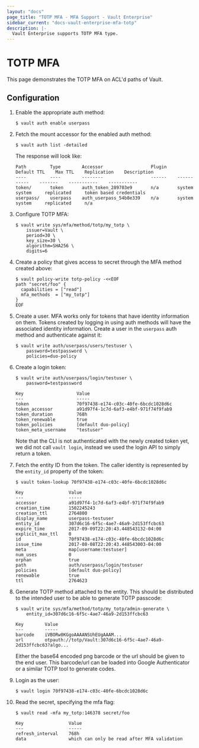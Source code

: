 ```yaml
---
layout: "docs"
page_title: "TOTP MFA - MFA Support - Vault Enterprise"
sidebar_current: "docs-vault-enterprise-mfa-totp"
description: |-
  Vault Enterprise supports TOTP MFA type.
---
```


# TOTP MFA

This page demonstrates the TOTP MFA on ACL'd paths of Vault.

## Configuration

1. Enable the appropriate auth method:

    ```text
    $ vault auth enable userpass
    ```

1. Fetch the mount accessor for the enabled auth method:

    ```text
    $ vault auth list -detailed
    ```

    The response will look like:

    ```text
    Path         Type        Accessor                  Plugin    Default TTL    Max TTL    Replication    Description
    ----         ----        --------                  ------    -----------    -------    -----------    -----------
    token/       token       auth_token_289703e9       n/a       system         system     replicated     token based credentials
    userpass/    userpass    auth_userpass_54b8e339    n/a       system         system     replicated     n/a
    ```

1. Configure TOTP MFA:

    ```text
    $ vault write sys/mfa/method/totp/my_totp \
        issuer=Vault \
        period=30 \
        key_size=30 \
        algorithm=SHA256 \
        digits=6
    ```

1. Create a policy that gives access to secret through the MFA method created
   above:

    ```text
    $ vault policy-write totp-policy -<<EOF
    path "secret/foo" {
      capabilities = ["read"]
      mfa_methods  = ["my_totp"]
    }
    EOF
    ```

1. Create a user. MFA works only for tokens that have identity information on
them. Tokens created by logging in using auth methods will have the associated
identity information. Create a user in the `userpass` auth method and
authenticate against it:


    ```text
    $ vault write auth/userpass/users/testuser \
        password=testpassword \
        policies=duo-policy
    ```

1. Create a login token:

    ```text
    $ vault write auth/userpass/login/testuser \
        password=testpassword

    Key                    Value
    ---                    -----
    token                  70f97438-e174-c03c-40fe-6bcdc1028d6c
    token_accessor         a91d97f4-1c7d-6af3-e4bf-971f74f9fab9
    token_duration         768h
    token_renewable        true
    token_policies         [default duo-policy]
    token_meta_username    "testuser"
    ```

    Note that the CLI is not authenticated with the newly created token yet, we
    did not call `vault login`, instead we used the login API to simply return a
    token.

1. Fetch the entity ID from the token. The caller identity is represented by the
`entity_id` property of the token:

    ```text
    $ vault token-lookup 70f97438-e174-c03c-40fe-6bcdc1028d6c

    Key                 Value
    ---                 -----
    accessor            a91d97f4-1c7d-6af3-e4bf-971f74f9fab9
    creation_time       1502245243
    creation_ttl        2764800
    display_name        userpass-testuser
    entity_id           307d6c16-6f5c-4ae7-46a9-2d153ffcbc63
    expire_time         2017-09-09T22:20:43.448543132-04:00
    explicit_max_ttl    0
    id                  70f97438-e174-c03c-40fe-6bcdc1028d6c
    issue_time          2017-08-08T22:20:43.448543003-04:00
    meta                map[username:testuser]
    num_uses            0
    orphan              true
    path                auth/userpass/login/testuser
    policies            [default duo-policy]
    renewable           true
    ttl                 2764623
    ```

1. Generate TOTP method attached to the entity. This should be distributed to
the intended user to be able to generate TOTP passcode:

    ```text
    $ vault write sys/mfa/method/totp/my_totp/admin-generate \
        entity_id=307d6c16-6f5c-4ae7-46a9-2d153ffcbc63

    Key        Value
    ---        -----
    barcode    iVBORw0KGgoAAAANSUhEUgAAAM...
    url        otpauth://totp/Vault:307d6c16-6f5c-4ae7-46a9-2d153ffcbc63?algo...
    ```

    Either the base64 encoded png barcode or the url should be given to the end
    user. This barcode/url can be loaded into Google Authenticator or a similar
    TOTP tool to generate codes.

1. Login as the user:

    ```text
    $ vault login 70f97438-e174-c03c-40fe-6bcdc1028d6c
    ```

1. Read the secret, specifying the mfa flag:

    ```text
    $ vault read -mfa my_totp:146378 secret/foo

    Key                 Value
    ---                 -----
    refresh_interval    768h
    data                which can only be read after MFA validation
    ```
